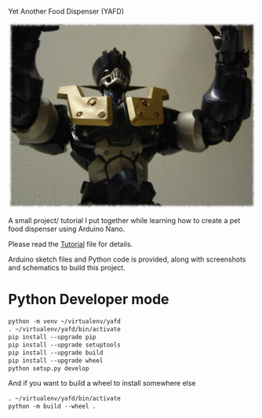 Yet Another Food Dispenser (YAFD)

![](mazinger-z.png)

A small project/ tutorial I put together while learning how to create a pet food dispenser using Arduino Nano.

Please read the [Tutorial](TUTORIAL.md) file for details.

Arduino sketch files and Python code is provided, along with screenshots and schematics to build this project.

# Python Developer mode

```shell
python -m venv ~/virtualenv/yafd
. ~/virtualenv/yafd/bin/activate
pip install --upgrade pip
pip install --upgrade setuptools
pip install --upgrade build
pip install --upgrade wheel
python setup.py develop
```

And if you want to build a wheel to install somewhere else

```shell
. ~/virtualenv/yafd/bin/activate
python -m build --wheel .
```
